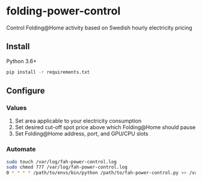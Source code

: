 # folding-power-control
Control Folding@Home activity based on Swedish hourly electricity pricing

## Install
Python 3.6+

```bash
pip install -r requirements.txt
```

## Configure

### Values
1. Set area applicable to your electricity consumption
2. Set desired cut-off spot price above which Folding@Home should pause
3. Set Folding@Home address, port, and GPU/CPU slots

### Automate
```bash
sudo touch /var/log/fah-power-control.log
sudo chmod 777 /var/log/fah-power-control.log
0 * * * * /path/to/envs/bin/python /path/to/fah-power-control.py >> /var/log/fah-power-control.log 2>&1
```
